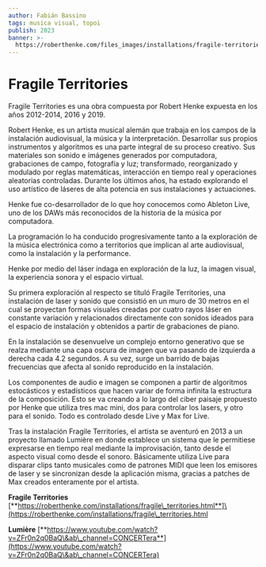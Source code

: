 ```yaml
---
author: Fabián Bassino
tags: musica visual, topoi
publish: 2023
banner: >-
  https://roberthenke.com/files_images/installations/fragile-territories/FragileTerritoriesRennesPreOpening.jpg
---
```


# Fragile Territories

Fragile Territories es una obra compuesta por Robert Henke expuesta en los años 2012-2014, 2016 y 2019.

Robert Henke, es un artista musical alemán que trabaja en los campos de la instalación audiovisual, la música y la interpretación.  Desarrollar sus propios instrumentos y algoritmos es una parte integral de su proceso creativo. Sus materiales son sonido e imágenes generados por computadora, grabaciones de campo, fotografía y luz; transformado, reorganizado y modulado por reglas matemáticas, interacción en tiempo real y operaciones aleatorias controladas. Durante los últimos años, ha estado explorando el uso artístico de láseres de alta potencia en sus instalaciones y actuaciones.

Henke fue co-desarrollador de lo que hoy conocemos como Ableton Live, uno de los DAWs más reconocidos de la historia de la música por computadora.

La programación lo ha conducido progresivamente tanto a la exploración de la música electrónica como a territorios que implican al arte audiovisual, como la instalación y la performance.

Henke por medio del láser indaga en exploración de la luz, la imagen visual, la experiencia sonora y el espacio virtual.

Su primera exploración al respecto se tituló Fragile Territories, una instalación de laser y sonido que consistió en un muro de 30 metros en el cual se proyectan formas visuales creadas por cuatro rayos láser en constante variación y relacionados directamente con sonidos ideados para el espacio de instalación y obtenidos a partir de grabaciones de piano.

En la instalación se desenvuelve un complejo entorno generativo que se realza mediante una capa oscura de imagen que va pasando de izquierda a derecha cada 4.2 segundos. A su vez, surge un barrido de bajas frecuencias que afecta al sonido reproducido en la instalación.

Los componentes de audio e imagen se componen a partir de algoritmos estocásticos y estadísticos que hacen variar de forma infinita la estructura de la composición. Esto se va creando a lo largo del ciber paisaje propuesto por Henke que utiliza tres mac mini, dos para controlar los lasers, y otro para el sonido. Todo es controlado desde Live y Max for Live.

Tras la instalación Fragile Territories, el artista se aventuró en 2013 a un proyecto llamado Lumière en donde establece un sistema que le permitiese expresarse en tiempo real mediante la improvisación, tanto desde el aspecto visual como desde el sonoro. Básicamente utiliza Live para disparar clips tanto musicales como de patrones MIDI que leen los emisores de laser y se sincronizan desde la aplicación misma, gracias a patches de Max creados enteramente por el artista.

**Fragile Territories**  \[**https://roberthenke.com/installations/fragile\_territories.html**]\(https://roberthenke.com/installations/fragile\_territories.html

**Lumière** [**https://www.youtube.com/watch?v=ZFr0n2q0BaQ\&ab\_channel=CONCERTera**](https://www.youtube.com/watch?v=ZFr0n2q0BaQ\&ab\_channel=CONCERTera)
